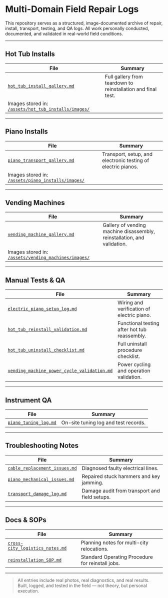 # Multi-Domain Field Repair Logs

This repository serves as a structured, image-documented archive of repair, install, transport, testing, and QA logs. All work personally conducted, documented, and validated in real-world field conditions.

---
## Hot Tub Installs

| File | Summary |
|------|---------|
| [`hot_tub_install_gallery.md`](./assets/hot_tub_installs/hot_tub_install_gallery.md) | Full gallery from teardown to reinstallation and final test. |
| Images stored in: [`/assets/hot_tub_installs/images/`](./assets/hot_tub_installs/images/) |

---

## Piano Installs

| File | Summary |
|------|---------|
| [`piano_transport_gallery.md`](./assets/piano_installs/piano_transport_gallery.md) | Transport, setup, and electronic testing of electric pianos. |
| Images stored in: [`/assets/piano_installs/images/`](./assets/piano_installs/images/) |

---

## Vending Machines

| File | Summary |
|------|---------|
| [`vending_machine_gallery.md`](./assets/vending_machines/vending_machine_gallery.md) | Gallery of vending machine disassembly, reinstallation, and validation. |
| Images stored in: [`/assets/vending_machines/images/`](./assets/vending_machines/images/) |

---

## Manual Tests & QA

| File | Summary |
|------|---------|
| [`electric_piano_setup_log.md`](./manual-tests/electric_piano_setup_log.md) | Wiring and verification of electric piano. |
| [`hot_tub_reinstall_validation.md`](./manual-tests/hot_tub_reinstall_validation.md) | Functional testing after hot tub reassembly. |
| [`hot_tub_uninstall_checklist.md`](./manual-tests/hot_tub_uninstall_checklist.md) | Full uninstall procedure checklist. |
| [`vending_machine_power_cycle_validation.md`](./manual-tests/vending_machine_power_cycle_validation.md) | Power cycling and operation validation. |

---

## Instrument QA

| File | Summary |
|------|---------|
| [`piano_tuning_log.md`](./instrument-qa/piano_tuning_log.md) | On-site tuning log and test records. |

---

## Troubleshooting Notes

| File | Summary |
|------|---------|
| [`cable_replacement_issues.md`](./troubleshooting/cable_replacement_issues.md) | Diagnosed faulty electrical lines. |
| [`piano_mechanical_issues.md`](./troubleshooting/piano_mechanical_issues.md) | Repaired stuck hammers and key jamming. |
| [`transport_damage_log.md`](./troubleshooting/transport_damage_log.md) | Damage audit from transport and field setups. |

---

## Docs & SOPs

| File | Summary |
|------|---------|
| [`cross-city_logistics_notes.md`](./docs/cross-city_logistics_notes.md) | Planning notes for multi-city relocations. |
| [`reinstallation_SOP.md`](./docs/reinstallation_SOP.md) | Standard Operating Procedure for reinstall jobs. |

---

> All entries include real photos, real diagnostics, and real results.  
> Built, logged, and tested in the field — not theory, but personal execution.
